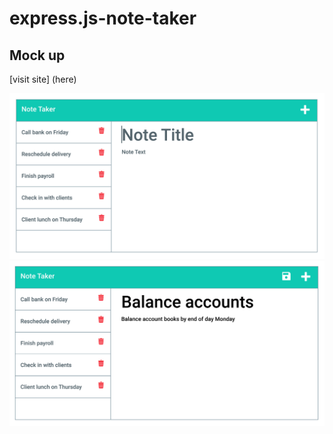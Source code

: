 # express.js-note-taker

##

## Mock up

[visit site] (here)

![App appearance](./Images/11-express-homework-demo-01.png)
![App appearance](./Images/11-express-homework-demo-02.png)
